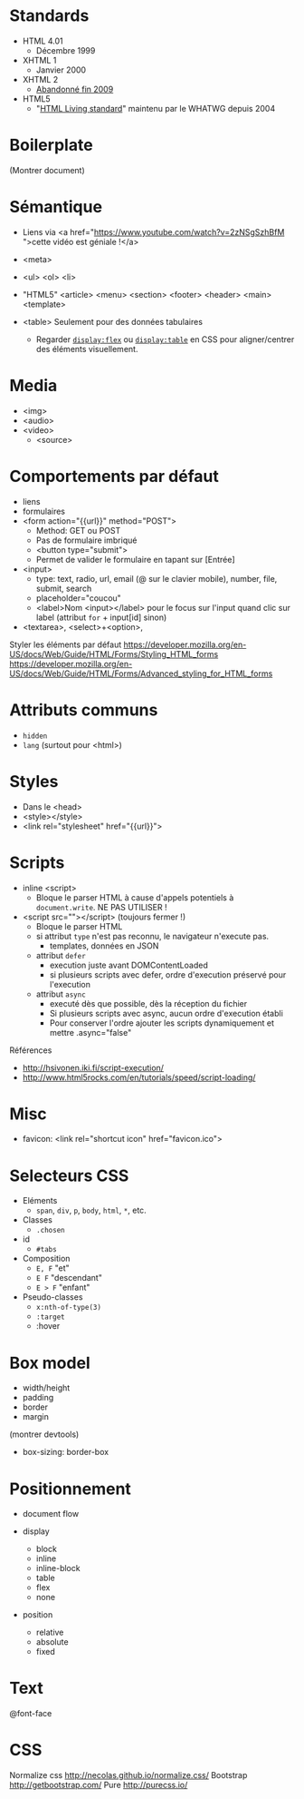 # Standards

* HTML 4.01
    * Décembre 1999
* XHTML 1
    * Janvier 2000
* XHTML 2
    * [Abandonné fin 2009](http://www.w3.org/News/2009#entry-6601)
* HTML5
    * "[HTML Living standard](http://www.whatwg.org/specs/web-apps/current-work/multipage/index.html)" maintenu par le WHATWG depuis 2004


# Boilerplate

(Montrer document)


# Sémantique

* Liens via &lt;a href="https://www.youtube.com/watch?v=2zNSgSzhBfM ">cette vidéo est géniale !&lt;/a>

* &lt;meta>

* &lt;ul> &lt;ol> &lt;li>

* "HTML5" &lt;article> &lt;menu> &lt;section> &lt;footer> &lt;header> &lt;main> &lt;template>

* &lt;table> Seulement pour des données tabulaires
    * Regarder [`display:flex`](https://developer.mozilla.org/en-US/docs/Web/CSS/flex) ou [`display:table`](https://developer.mozilla.org/en-US/docs/Web/CSS/display) en CSS pour aligner/centrer des éléments visuellement.

# Media

* &lt;img>
* &lt;audio>
* &lt;video>
    * &lt;source>

# Comportements par défaut

* liens
* formulaires
* &lt;form action="{{url}}" method="POST">
    * Method: GET ou POST
    * Pas de formulaire imbriqué
    * &lt;button type="submit">
    * Permet de valider le formulaire en tapant sur [Entrée]
* &lt;input>
    * type: text, radio, url, email (@ sur le clavier mobile), number, file, submit, search
    * placeholder="coucou"
    * &lt;label>Nom &lt;input>&lt;/label> pour le focus sur l'input quand clic sur label (attribut `for` + input[id] sinon)
* &lt;textarea>, &lt;select>+&lt;option>,    
    
Styler les éléments par défaut
https://developer.mozilla.org/en-US/docs/Web/Guide/HTML/Forms/Styling_HTML_forms
https://developer.mozilla.org/en-US/docs/Web/Guide/HTML/Forms/Advanced_styling_for_HTML_forms
    
# Attributs communs

* `hidden`
* `lang` (surtout pour &lt;html>)
    
# Styles    
    
* Dans le &lt;head>
* &lt;style>&lt;/style>
* &lt;link rel="stylesheet" href="{{url}}">
    
# Scripts    
    
* inline &lt;script>
    * Bloque le parser HTML à cause d'appels potentiels à `document.write`. NE PAS UTILISER !
* &lt;script src="">&lt;/script> (toujours fermer !)
    * Bloque le parser HTML
    * si attribut `type` n'est pas reconnu, le navigateur n'execute pas.
        * templates, données en JSON
    * attribut `defer`
        * execution juste avant DOMContentLoaded
        * si plusieurs scripts avec defer, ordre d'execution préservé pour l'execution
    * attribut `async`
        * executé dès que possible, dès la réception du fichier
        * Si plusieurs scripts avec async, aucun ordre d'execution établi
        * Pour conserver l'ordre ajouter les scripts dynamiquement et mettre .async="false"
        
        
Références
* http://hsivonen.iki.fi/script-execution/
* http://www.html5rocks.com/en/tutorials/speed/script-loading/
    
# Misc

* favicon: &lt;link rel="shortcut icon" href="favicon.ico">
    
    
# Selecteurs CSS    

* Eléments
    * `span`, `div`, `p`, `body`, `html`, `*`, etc.
* Classes
    * `.chosen`
* id
    * `#tabs`
* Composition
    * `E, F` "et"
    * `E F` "descendant"
    * `E > F` "enfant"
* Pseudo-classes
    * `x:nth-of-type(3)`
    * `:target`
    * :hover
    
    

# Box model

* width/height
* padding
* border
* margin

(montrer devtools)

* box-sizing: border-box

# Positionnement

* document flow

* display
    * block
    * inline
    * inline-block
    * table
    * flex
    * none
    
* position
    * relative
    * absolute
    * fixed

# Text

 @font-face 

# CSS

Normalize css http://necolas.github.io/normalize.css/
Bootstrap http://getbootstrap.com/
Pure http://purecss.io/




